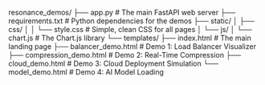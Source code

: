 resonance_demos/
├── app.py                      # The main FastAPI web server
├── requirements.txt            # Python dependencies for the demos
├── static/
│   ├── css/
│   │   └── style.css           # Simple, clean CSS for all pages
│   └── js/
│       └── chart.js            # The Chart.js library
└── templates/
    ├── index.html              # The main landing page
    ├── balancer_demo.html      # Demo 1: Load Balancer Visualizer
    ├── compression_demo.html   # Demo 2: Real-Time Compression
    ├── cloud_demo.html         # Demo 3: Cloud Deployment Simulation
    └── model_demo.html         # Demo 4: AI Model Loading